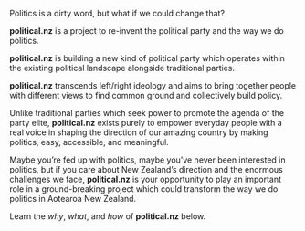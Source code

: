 Politics is a dirty word, but what if we could change that?

**political.nz** is a project to re-invent the political party and the way we do politics. 

**political.nz** is building a new kind of political party which operates within the existing political landscape alongside traditional parties.

**political.nz** transcends left/right ideology and aims to bring together people with different views to find common ground and collectively build policy.

Unlike traditional parties which seek power to promote the agenda of the party elite, **political.nz** exists purely to empower everyday people with a real voice in shaping the direction of our amazing country by making politics, easy, accessible, and meaningful.

Maybe you’re fed up with politics, maybe you’ve never been interested in politics, but if you care about New Zealand’s direction and the enormous challenges we face, **political.nz** is your opportunity to play an important role in a ground-breaking project which could transform the way we do politics in Aotearoa New Zealand.

Learn the *why*, *what*, and *how* of **political.nz** below.
